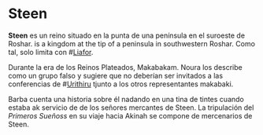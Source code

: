# Steen

**Steen** es un reino situado en la punta de una península en el suroeste de Roshar. is a kingdom at the tip of a peninsula in southwestern Roshar. Como tal, solo limita con #[Liafor](locations/liafor).

Durante la era de los Reinos Plateados, Makabakam. Noura los describe como un grupo falso y sugiere que no deberían ser invitados a las conferencias de #[Urithiru](locations/urithiru) tjunto a los otros representantes makabaki. 

Barba cuenta una historia sobre él nadando en una tina de tintes cuando estaba ak servicio de de los señores mercantes de Steen. La tripulación del _Primeros Sueñoss_ en su viaje hacia Akinah se compone de mercenarios de Steen. 
